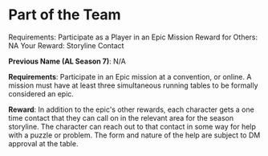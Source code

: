 # Part of the Team

Requirements: Participate as a Player in an Epic Mission
Reward for Others: NA
Your Reward: Storyline Contact

**Previous Name (AL Season 7)**: N/A

**Requirements**: Participate in an Epic mission at a convention, or online. A mission must have at least three simultaneous running tables to be formally considered an epic.

**Reward**: In addition to the epic's other rewards, each character gets a one time contact that they can call on in the relevant area for the season storyline. The character can reach out to that contact in some way for help with a puzzle or problem. The form and nature of the help are subject to DM approval at the table.